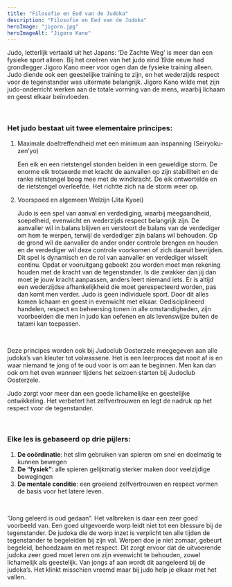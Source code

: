 ```yaml
---
title: "Filosofie en Eed van de Judoka"
description: "Filosofie en Eed van de Judoka"
heroImage: "jigoro.jpg"
heroImageAlt: "Jigoro Kano"
---
```


Judo, letterlijk vertaald uit het Japans: ‘De Zachte Weg’ is meer dan een fysieke sport alleen. Bij het creëren van het judo eind 19de eeuw had grondlegger Jigoro Kano meer voor ogen dan de fysieke training alleen. Judo diende ook een geestelijke training te zijn, en het wederzijds respect voor de tegenstander was uitermate belangrijk. Jigoro Kano wilde met zijn judo-onderricht werken aan de totale vorming van de mens, waarbij lichaam en geest elkaar beïnvloeden.

<br>

### Het judo bestaat uit twee elementaire principes:

1. Maximale doeltreffendheid met een minimum aan inspanning (Seiryoku-zen’yo)

   Een eik en een rietstengel stonden beiden in een geweldige storm. De enorme eik trotseerde met kracht de aanvallen op zijn stabilliteit en de ranke rietstengel boog mee met de windkracht. De eik ontwortelde en de rietstengel overleefde. Het richtte zich na de storm weer op.

2. Voorspoed en algemeen Welzijn (Jita Kyoei)

   Judo is een spel van aanval en verdediging, waarbij meegaandheid, soepelheid, evenwicht en wederzijds respect belangrijk zijn. De aanvaller wil in balans blijven en verstoort de balans van de verdediger om hem te werpen, terwijl de verdediger zijn balans wil behouden. Op de grond wil de aanvaller de ander onder controle brengen en houden en de verdediger wil deze controle voorkomen of zich daaruit bevrijden. Dit spel is dynamisch en de rol van aanvaller en verdediger wisselt continu. Opdat er vooruitgang geboekt zou worden moet men rekening houden met de kracht van de tegenstander. Is die zwakker dan jij dan moet je jouw kracht aanpassen, anders leert niemand iets. Er is altijd een wederzijdse afhankelijkheid die moet gerespecteerd worden, pas dan komt men verder. Judo is geen individuele sport. Door dit alles komen lichaam en geest in evenwicht met elkaar. Gedisciplineerd handelen, respect en beheersing tonen in alle omstandigheden, zijn voorbeelden die men in judo kan oefenen en als levenswijze buiten de tatami kan toepassen.

<br>

Deze principes worden ook bij Judoclub Oosterzele meegegeven aan alle judoka’s van kleuter tot volwassene. Het is een leerproces dat nooit af is en waar niemand te jong of te oud voor is om aan te beginnen. Men kan dan ook om het even wanneer tijdens het seizoen starten bij Judoclub Oosterzele.

Judo zorgt voor meer dan een goede lichamelijke en geestelijke ontwikkeling. Het verbetert het zelfvertrouwen en legt de nadruk op het respect voor de tegenstander.

<br>

### Elke les is gebaseerd op drie pijlers:

1. **De coördinatie**: het slim gebruiken van spieren om snel en doelmatig te kunnen bewegen
2. **De “fysiek”**: alle spieren gelijkmatig sterker maken door veelzijdige bewegingen
3. **De mentale conditie**: een groeiend zelfvertrouwen en respect vormen de basis voor het latere leven.

<br>

“Jong geleerd is oud gedaan”. Het valbreken is daar een zeer goed voorbeeld van. Een goed uitgevoerde worp leidt niet tot een blessure bij de tegenstander. De judoka die de worp inzet is verplicht ten alle tijden de tegenstander te begeleiden bij zijn val. Werpen doe je niet zomaar, gebeurt begeleid, behoedzaam en met respect. Dit zorgt ervoor dat de uitvoerende judoka zeer goed moet leren om zijn evenwicht te behouden, zowel lichamelijk als geestelijk. Van jongs af aan wordt dit aangeleerd bij de judoka’s. Het klinkt misschien vreemd maar bij judo help je elkaar met het vallen.
